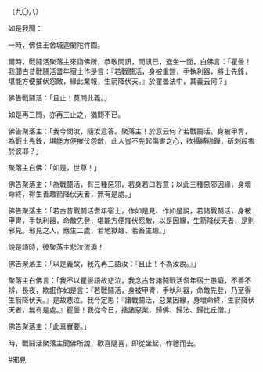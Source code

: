（九〇八）

如是我聞：

一時，佛住王舍城迦蘭陀竹園。

爾時，戰鬪活聚落主來詣佛所，恭敬問訊，問訊已，退坐一面，白佛言：「瞿曇！我聞古昔戰鬪活耆年宿士作是言：『若戰鬪活，身被重鎧，手執利器，將士先鋒，堪能方便摧伏怨敵，緣此業報，生箭降伏天。』於瞿曇法中，其義云何？」

佛告戰鬪活：「且止！莫問此義。」

如是再三問，亦再三止之，猶問不已。

佛告聚落主：「我今問汝，隨汝意答。聚落主！於意云何？若戰鬪活，身被甲冑，為戰士先鋒，堪能方便摧伏怨敵，此人豈不先起傷害之心，欲攝縛枷鏁，斫刺殺害於彼耶？」

聚落主白佛：「如是，世尊！」

佛告聚落主：「為戰鬪活，有三種惡邪，若身若口若意；以此三種惡邪因緣，身壞命終，得生善趣箭降伏天者，無有是處。」

佛告聚落主：「若古昔戰鬪活耆年宿士，作如是見、作如是說，若諸戰鬪活，身被甲冑，手執利器，命敵先登，堪能方便摧伏怨敵，以是因緣，生箭降伏天者，是則邪見。邪見之人，應生二處，若地獄趣、若畜生趣。」

說是語時，彼聚落主悲泣流淚！

佛告聚落主：「以是義故，我先再三語汝：『且止！不為汝說。』」

聚落主白佛言：「我不以瞿曇語故悲泣，我念古昔諸鬪戰活耆年宿士愚癡，不善不辨，長夜，欺誑作如是言：『若戰鬪活，身被甲冑，手執利器，命敵先登，乃至得生箭降伏天。』是故悲泣。我今定思：『諸戰鬪活，惡業因緣，身壞命終，生箭降伏天者，無有是處。』瞿曇！我從今日，捨諸惡業，歸佛、歸法、歸比丘僧。」

佛告聚落主：「此真實要。」

時，戰鬪活聚落主聞佛所說，歡喜隨喜，即從坐起，作禮而去。




#邪見
